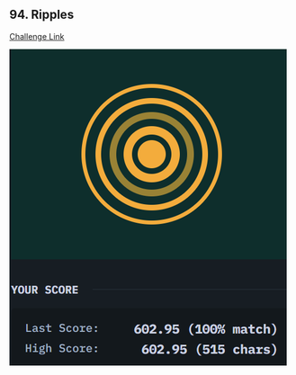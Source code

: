 ## 94. Ripples  
[Challenge Link](https://cssbattle.dev/play/94)  

![Question](../../images/94.png)